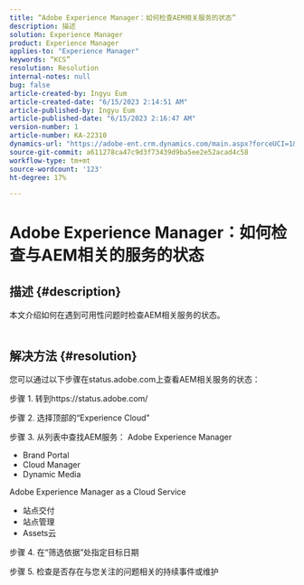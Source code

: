 ```yaml
---
title: “Adobe Experience Manager：如何检查AEM相关服务的状态”
description: 描述
solution: Experience Manager
product: Experience Manager
applies-to: "Experience Manager"
keywords: “KCS”
resolution: Resolution
internal-notes: null
bug: false
article-created-by: Ingyu Eum
article-created-date: "6/15/2023 2:14:51 AM"
article-published-by: Ingyu Eum
article-published-date: "6/15/2023 2:16:47 AM"
version-number: 1
article-number: KA-22310
dynamics-url: "https://adobe-ent.crm.dynamics.com/main.aspx?forceUCI=1&pagetype=entityrecord&etn=knowledgearticle&id=45b17664-220b-ee11-8f6e-6045bd006b25"
source-git-commit: a611278ca47c9d3f73439d9ba5ee2e52acad4c58
workflow-type: tm+mt
source-wordcount: '123'
ht-degree: 17%

---
```


# Adobe Experience Manager：如何检查与AEM相关的服务的状态

## 描述 {#description}

本文介绍如何在遇到可用性问题时检查AEM相关服务的状态。
<br> 

## 解决方法 {#resolution}


您可以通过以下步骤在status.adobe.com上查看AEM相关服务的状态：

步骤 1. 转到https://status.adobe.com/

步骤 2. 选择顶部的“Experience Cloud”

步骤 3. 从列表中查找AEM服务： Adobe Experience Manager
- Brand Portal    
- Cloud Manager    
- Dynamic Media

Adobe Experience Manager as a Cloud Service
- 站点交付
- 站点管理
- Assets云

步骤 4. 在“筛选依据”处指定目标日期

步骤 5. 检查是否存在与您关注的问题相关的持续事件或维护
